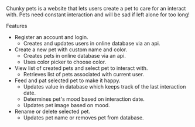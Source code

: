 Chunky pets is a website that lets users create a pet to care for an interact with. Pets need constant interaction and will be sad if left alone for too long!

Features
  - Register an account and login.
    - Creates and updates users in online database via an api.
  - Create a new pet with custom name and color.
    - Creates pets in online database via an api.
    - Uses color picker to choose color.
  - View list of created pets and select pet to interact with.
    - Retrieves list of pets associated with current user.
  - Feed and pat selected pet to make it happy.
    - Updates value in database which keeps track of the last interaction date.
    - Determines pet's mood based on interaction date.
    - Updates pet image based on mood.
  - Rename or delete selected pet.
    - Updates pet name or removes pet from database.

